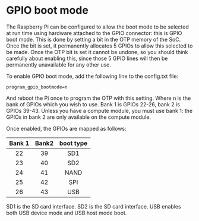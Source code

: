 # GPIO boot mode

The Raspberry Pi can be configured to allow the boot mode to be selected at run time using hardware attached to the GPIO connector: this is GPIO boot mode. This is done by setting a bit in the OTP memory of the SoC. Once the bit is set, it permanently allocates 5 GPIOs to allow this selected to be made. Once the OTP bit is set it cannot be undone, so you should think carefully about enabling this, since those 5 GPIO lines will then be permanently unavailable for any other use.

To enable GPIO boot mode, add the following line to the config.txt file:

```
program_gpio_bootmode=n
```

And reboot the Pi once to program the OTP with this setting. Where n is the bank of GPIOs which you wish to use. Bank 1 is GPIOs 22-26, bank 2 is GPIOs 39-43. Unless you have a compute module, you must use bank 1: the GPIOs in bank 2 are only available on the compute module.

Once enabled, the GPIOs are mapped as follows:

|Bank 1|Bank2|boot type|
|:----:|:---:|:-------:|
|22    |39   |SD1      |
|23    |40   |SD2      |
|24    |41   |NAND     |
|25    |42   |SPI      |
|26    |43   |USB      |

SD1 is the <xxx> SD card interface. SD2 is the <yyy> SD card interface. USB enables both USB device mode and USB host mode boot.
